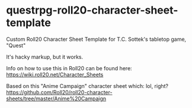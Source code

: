 # questrpg-roll20-character-sheet-template
Custom Roll20 Character Sheet Template for T.C. Sottek's tabletop game, "Quest"

It's hacky markup, but it works.

Info on how to use this in Roll20 can be found here: https://wiki.roll20.net/Character_Sheets


Based on this "Anime Campaign" character sheet which: lol, right? https://github.com/Roll20/roll20-character-sheets/tree/master/Anime%20Campaign
